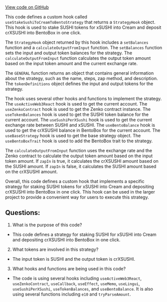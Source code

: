 [View code on GitHub](zoo-labs/zoo/blob/master/core/src/state/inari/strategies/useStakeSushiToCreamToBentoStrategy.ts)

This code defines a custom hook called `useStakeSushiToCreamToBentoStrategy` that returns a `StrategyHook` object. This hook is used to stake SUSHI tokens for xSUSHI into Cream and deposit crXSUSHI into BentoBox in one click. 

The `StrategyHook` object returned by this hook includes a `setBalances` function and a `calculateOutputFromInput` function. The `setBalances` function sets the input and output token balances for the strategy. The `calculateOutputFromInput` function calculates the output token amount based on the input token amount and the current exchange rate.

The `GENERAL` function returns an object that contains general information about the strategy, such as the name, steps, zap method, and description. The `tokenDefinitions` object defines the input and output tokens for the strategy.

The hook uses several other hooks and functions to implement the strategy. The `useActiveWeb3React` hook is used to get the current account. The `useZenkoContract` hook is used to get the Zenko contract instance. The `useTokenBalances` hook is used to get the SUSHI token balance for the current account. The `useSushiPerXSushi` hook is used to get the current exchange rate between SUSHI and xSUSHI. The `useBentoBalance` hook is used to get the crXSUSHI balance in BentoBox for the current account. The `useBaseStrategy` hook is used to get the base strategy object. The `useBentoBoxTrait` hook is used to add the BentoBox trait to the strategy.

The `calculateOutputFromInput` function uses the exchange rate and the Zenko contract to calculate the output token amount based on the input token amount. If `zapIn` is true, it calculates the crXSUSHI amount based on the SUSHI amount. If `zapIn` is false, it calculates the SUSHI amount based on the crXSUSHI amount.

Overall, this code defines a custom hook that implements a specific strategy for staking SUSHI tokens for xSUSHI into Cream and depositing crXSUSHI into BentoBox in one click. This hook can be used in the larger project to provide a convenient way for users to execute this strategy.
## Questions: 
 1. What is the purpose of this code?
- This code defines a strategy for staking SUSHI for xSUSHI into Cream and depositing crXSUSHI into BentoBox in one click.

2. What tokens are involved in this strategy?
- The input token is SUSHI and the output token is crXSUSHI.

3. What hooks and functions are being used in this code?
- The code is using several hooks including `useActiveWeb3React`, `useZenkoContract`, `useCallback`, `useEffect`, `useMemo`, `useLingui`, `useSushiPerXSushi`, `useTokenBalances`, and `useBentoBalance`. It is also using several functions including `e10` and `tryParseAmount`.
